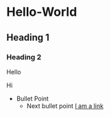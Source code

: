 # Hello-World
## Heading 1
### Heading 2
Hello

Hi

- Bullet Point
    - Next bullet point
[I am a link](https://google.com)
